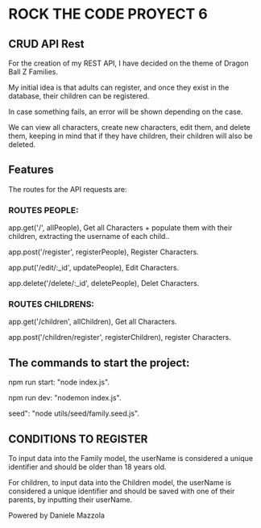 # ROCK THE CODE PROYECT 6

## CRUD API Rest

For the creation of my REST API, I have decided on the theme of Dragon Ball Z Families.

My initial idea is that adults can register, and once they exist in the database, their children can be registered.

In case something fails, an error will be shown depending on the case.

We can view all characters, create new characters, edit them, and delete them, keeping in mind that if they have children, their children will also be deleted.

## Features

The routes for the API requests are:

### ROUTES PEOPLE:

app.get('/', allPeople), Get all Characters + populate them with their children, extracting the username of each child..

app.post('/register', registerPeople), Register Characters.

app.put('/edit/:\_id', updatePeople), Edit Characters.

app.delete('/delete/:\_id', deletePeople), Delet Characters.

### ROUTES CHILDRENS:

app.get('/children', allChildren), Get all Characters.

app.post('/children/register', registerChildren), register Characters.

## The commands to start the project:

npm run start: "node index.js".

npm run dev: "nodemon index.js".

seed": "node utils/seed/family.seed.js".

## CONDITIONS TO REGISTER

To input data into the Family model, the userName is considered a unique identifier and should be older than 18 years old.

For children, to input data into the Children model, the userName is considered a unique identifier and should be saved with one of their parents, by inputting their userName.

Powered by Daniele Mazzola
